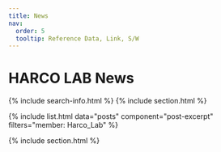 ```yaml
---
title: News
nav:
  order: 5
  tooltip: Reference Data, Link, S/W
---
```


# <i class="fas fa-tools"></i> HARCO LAB News
{% include search-info.html %}
{% include section.html %}


{%
  include list.html
  data="posts"
  component="post-excerpt"
  filters="member: Harco_Lab" 
%}

{% include section.html %}



<!-- ## News Name

Example List
{% include list.html component="card" data="tools" filters="group: previous" %}

{% include section.html %}

## Site or Datas

{% include list.html component="card" data="tools" filters="group: others" %} -->
